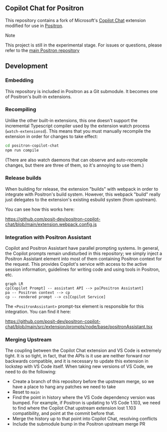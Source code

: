 ## Copilot Chat for Positron

This repository contains a fork of Microsoft's [Copilot Chat](https://github.com/microsoft/vscode-copilot-chat) extension modified for use in [Positron](https://positron.posit.co/).

> [!NOTE]
>
> This project is still in the experimental stage. For issues or questions, please refer to the [main Positron repository](https://github.com/posit-dev/positron)
## Development

### Embedding

This repository is included in Positron as a Git submodule. It becomes one of
Positron's built-in extensions.

### Recompiling

Unlike the other built-in extensions, this one doesn't support the incremental
Typescript compiler used by the extension watch process (`watch-extensionsd`).
This means that you must manually recompile the extension in order for changes
to take effect:

```bash
cd positron-copilot-chat
npm run compile
```

(There are also watch daemons that can observe and auto-recompile changes, but
there are three of them, so it's annoying to use them.)

### Release builds

When building for release, the extension "builds" with webpack in order to
integrate with Positron's build system. However, this webpack "build" really
just delegates to the extension's existing esbuild system (from upstream).

You can see how this works here:

https://github.com/posit-dev/positron-copilot-chat/blob/main/extension.webpack.config.js


### Integration with Positron Assistant

Copilot and Positron Assistant have parallel prompting systems. In general, the
Copilot prompts remain undisturbed in this repository; we simply inject a
Positron Assistant element into most of them containing Positron context for
the request. This provides Copilot's service with access to the active session
information, guidelines for writing code and using tools in Positron, etc.

```mermaid
graph LR
cp[Copilot Prompt] -- assistant API --> pa[Positron Assistant]
pa -- Positron context --> cp
cp -- rendered prompt --> cs[Copilot Service]
```

The `<PositronAssistant>` prompt-tsx element is responsible for this
integration. You can find it here:

https://github.com/posit-dev/positron-copilot-chat/blob/main/src/extension/prompts/node/base/positronAssistant.tsx


### Merging Upstream

The coupling between the Copilot Chat extension and VS Code is extremely tight.
It is so tight, in fact, that the APIs is it use are neither forward nor
backwards compatible, and it is necessary to update this extension in lockstep
with VS Code itself. When taking new versions of VS Code, we need to do the
following:

- Create a branch of this repository before the upstream merge, so we have a
  place to hang any patches we need to take
- Reset to `main`
- Find the point in history where the VS Code dependency version was bumped.
  For example, if Positron is updating to VS Code 1.103, we need to find where
  the Copilot Chat upstream extension lost 1.103 compatibility, and point at
  the commit before that.
- Merge the history up to that point into Copilot Chat, resolving conflicts
- Include the submodule bump in the Positron upstream merge PR





